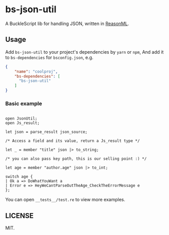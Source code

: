 # bs-json-util

A BuckleScript lib for handling JSON, written in [ReasonML](http://facebook.github.io/reason/).

## Usage

Add `bs-json-util` to your project's dependencies by `yarn` or `npm`, And add it to `bs-dependencies` for `bsconfig.json`, e.g.

```json
{
    "name": "coolproj",
    "bs-dependencies": [
      "bs-json-util"
    ]
}
```

### Basic example

```reasonml

open JsonUtil;
open Js_result;

let json = parse_result json_source;

/* Access a field and its value, return a Js_result type */

let _ = member "title" json |> to_string;

/* you can also pass key path, this is our selling point :) */

let age = member "author.age" json |> to_int;

switch age {
| Ok a => DoWhatYouWant a
| Error e => HeyWeCantParseOutTheAge_CheckTheErrorMessage e
};

```

You can open `__tests__/test.re` to view more examples.

## LICENSE

MIT.
